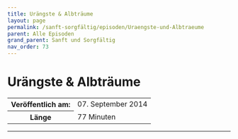```yaml
---
title: Urängste & Albträume
layout: page
permalink: /sanft-sorgfältig/episoden/Uraengste-und-Albtraeume
parent: Alle Episoden
grand_parent: Sanft und Sorgfältig
nav_order: 73
---
```


# Urängste & Albträume
<table class="resp-table dcf-table dcf-table-responsive dcf-table-bordered dcf-table-striped dcf-w-100%">
                    <tbody>
                        <tr>
                            <th scope="row">Veröffentlich am:</th>
                            <td data-label="Veröffentlich am:">07. September 2014</td>
                        </tr>
                        <tr>
                            <th scope="row">Länge </th>
                            <td data-label="Länge ">77 Minuten</td>
                        </tr></tbody>
                </table>

***

